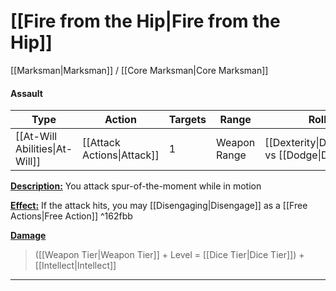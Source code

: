 # [[Fire from the Hip|Fire from the Hip]]
[[Marksman|Marksman]] / [[Core Marksman|Core Marksman]]

#### Assault

| Type                           | Action                     | Targets | Range        | Roll                                         |
| ------------------------------ | -------------------------- | ------- | ------------ | -------------------------------------------- |
| [[At-Will Abilities\|At-Will]] | [[Attack Actions\|Attack]] | 1       | Weapon Range | [[Dexterity\|Dexterity]] vs [[Dodge\|Dodge]] |

<u>**Description:**</u> You attack spur-of-the-moment while in motion

<u>**Effect:**</u> If the attack hits, you may [[Disengaging|Disengage]] as a [[Free Actions|Free Action]] ^162fbb


<u>**Damage**</u>
>([[Weapon Tier|Weapon Tier]] + Level = [[Dice Tier|Dice Tier]]) + [[Intellect|Intellect]]

---